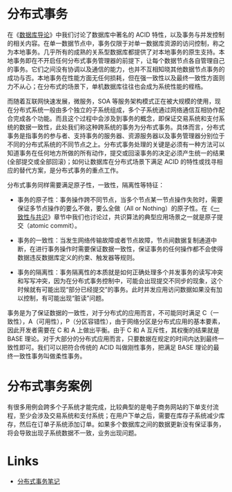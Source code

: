 # 分布式事务

在《[数据库导论](https://github.com/wx-chevalier/Database-Series)》中我们讨论了数据库中著名的 ACID 特性，以及事务与并发控制的相关内容。在单一数据节点中，事务仅限于对单一数据库资源的访问控制，称之为本地事务。几乎所有的成熟的关系型数据库都提供了对本地事务的原生支持。本地事务即在不开启任何分布式事务管理器的前提下，让每个数据节点各自管理自己的事务。它们之间没有协调以及通信的能力，也并不互相知晓其他数据节点事务的成功与否。本地事务在性能方面无任何损耗，但在强一致性以及最终一致性方面则力不从心；在分布式的场景下，单机数据库往往也会成为系统性能的桎梏。

而随着互联网快速发展，微服务，SOA 等服务架构模式正在被大规模的使用，现在分布式系统一般由多个独立的子系统组成，多个子系统通过网络通信互相协作配合完成各个功能。而且这个过程中会涉及到事务的概念，即保证交易系统和支付系统的数据一致性，此处我们称这种跨系统的事务为分布式事务。具体而言，分布式事务是指事务的参与者、支持事务的服务器、资源服务器以及事务管理器分别位于不同的分布式系统的不同节点之上。分布式事务处理的关键是必须有一种方法可以知道事务在任何地方所做的所有动作，提交或回滚事务的决定必须产生统一的结果(全部提交或全部回滚)；如何让数据库在分布式场景下满足 ACID 的特性或找寻相应的替代方案，是分布式事务的重点工作。

分布式事务同样需要满足原子性，一致性，隔离性等特征：

- 事务的原子性：事务操作跨不同节点，当多个节点某一节点操作失败时，需要保证多节点操作的要么不做，要么全做（All or Nothing）的原子性。在《[一致性与共识](https://github.com/wx-chevalier/DistributedSystem-Series?q=)》章节中我们也讨论过，共识算法的典型应用场景之一就是原子提交（atomic commit）。

- 事务的一致性：当发生网络传输故障或者节点故障，节点间数据复制通道中断，在进行事务操作时需要保证数据一致性，保证事务的任何操作都不会使得数据违反数据库定义的约束、触发器等规则。

- 事务的隔离性：事务隔离性的本质就是如何正确处理多个并发事务的读写冲突和写写冲突，因为在分布式事务控制中，可能会出现提交不同步的现象，这个时候就有可能出现“部分已经提交”的事务。此时并发应用访问数据如果没有加以控制，有可能出现“脏读”问题。

事务是为了保证数据的一致性，对于分布式的应用而言，不可能同时满足 C（一致性），A（可用性），P（分区容错性），由于网络分区是分布式应用的基本要素，因此开发者需要在 C 和 A 上做出平衡。由于 C 和 A 互斥性，其权衡的结果就是 BASE 理论。对于大部分的分布式应用而言，只要数据在规定的时间内达到最终一致性即可。我们可以把符合传统的 ACID 叫做刚性事务，把满足 BASE 理论的最终一致性事务叫做柔性事务。

# 分布式事务案例

有很多用例会跨多个子系统才能完成，比较典型的是电子商务网站的下单支付流程，至少会涉及交易系统和支付系统；在用户下单之后，需要在库存子系统减少库存，然后在订单子系统添加订单。如果多个数据库之间的数据更新没有保证事务，将会导致出现子系统数据不一致，业务出现问题。

# Links

- [分布式事务笔记](http://www.yangguo.info/2016/05/23/%E5%88%86%E5%B8%83%E5%BC%8F%E4%BA%8B%E5%8A%A1%E7%AC%94%E8%AE%B0/)
